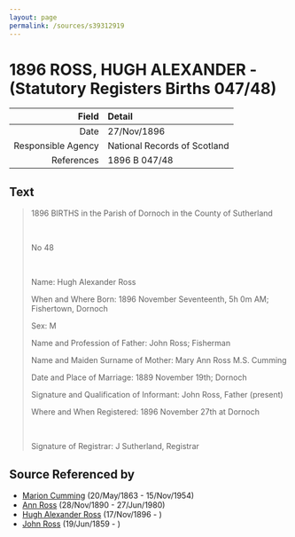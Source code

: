 ```yaml
---
layout: page
permalink: /sources/s39312919
---
```


# 1896 ROSS, HUGH ALEXANDER - (Statutory Registers Births 047/48)

Field | Detail
---:|:---
Date | 27/Nov/1896
Responsible Agency | National Records of Scotland
References | 1896 B 047/48

## Text

> 1896 BIRTHS in the Parish of Dornoch in the County of Sutherland
>
> <br/>
>
> No 48
>
> <br/>
>
> Name: Hugh Alexander Ross
>
> When and Where Born: 1896 November Seventeenth, 5h 0m AM; Fishertown, Dornoch
>
> Sex: M
>
> Name and Profession of Father: John Ross; Fisherman
>
> Name and Maiden Surname of Mother: Mary Ann Ross M.S. Cumming
>
> Date and Place of Marriage: 1889 November 19th; Dornoch
>
> Signature and Qualification of Informant: John Ross, Father (present)
>
> Where and When Registered: 1896 November 27th at Dornoch
>
> <br/>
>
> Signature of Registrar: J Sutherland, Registrar
>

## Source Referenced by

* [Marion Cumming](../people/@59851647@-marion-cumming-b1863-5-20-d1954-11-15.md) (20/May/1863 - 15/Nov/1954)
* [Ann Ross](../people/@52613824@-ann-ross-b1890-11-28-d1980-6-27.md) (28/Nov/1890 - 27/Jun/1980)
* [Hugh Alexander Ross](../people/@22731476@-hugh-alexander-ross-b1896-11-17-d.md) (17/Nov/1896 - )
* [John Ross](../people/@75057664@-john-ross-b1859-6-19-d.md) (19/Jun/1859 - )
